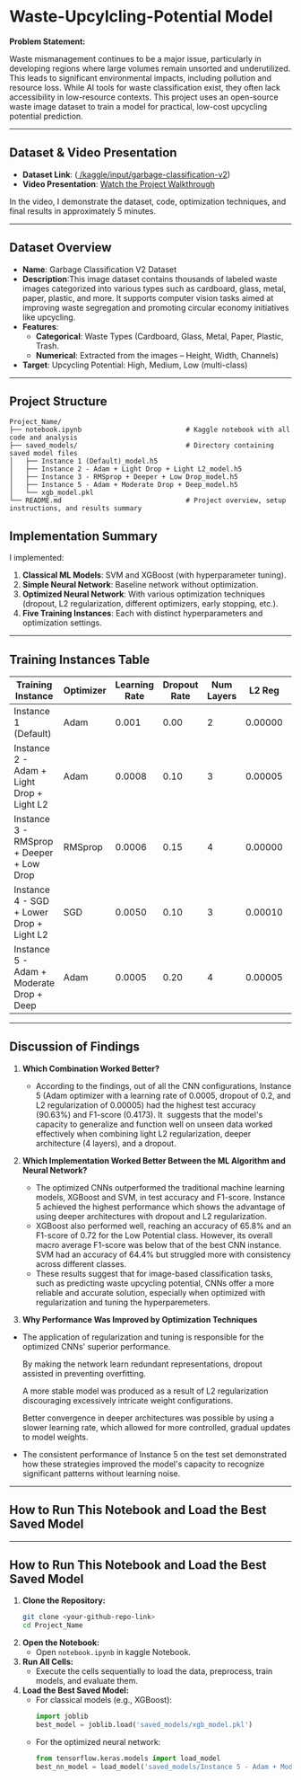 # Waste-Upcylcling-Potential Model
**Problem Statement:** 

Waste mismanagement continues to be a major issue, particularly in developing regions where large volumes remain unsorted and underutilized.
This leads to significant environmental impacts, including pollution and resource loss.
While AI tools for waste classification exist, they often lack accessibility in low-resource contexts.
This project uses an open-source waste image dataset to train a model for practical, low-cost upcycling potential prediction.

---

## Dataset & Video Presentation

- **Dataset Link**: ([ /kaggle/input/garbage-classification-v2](url))  
- **Video Presentation**: [Watch the Project Walkthrough](<https://youtu.be/bpQEenlQUBk>)

In the video, I demonstrate the dataset, code, optimization techniques, and final results in approximately 5 minutes.

---

## Dataset Overview
- **Name**: Garbage Classification V2 Dataset
- **Description**:This image dataset contains thousands of labeled waste images categorized into various types such as cardboard, glass, metal, paper, plastic, and more. It supports computer vision tasks aimed at improving waste segregation and promoting circular economy initiatives like upcycling.
- **Features**: 
  - **Categorical**: Waste Types (Cardboard, Glass, Metal, Paper, Plastic, Trash. 
  - **Numerical**:  Extracted from the images – Height, Width, Channels)
- **Target**: Upcycling Potential: High, Medium, Low (multi-class) 

---

## Project Structure

```
Project_Name/
├── notebook.ipynb                          # Kaggle notebook with all code and analysis
├── saved_models/                           # Directory containing saved model files
│   ├── Instance 1 (Default)_model.h5
│   ├── Instance 2 - Adam + Light Drop + Light L2_model.h5
│   ├── Instance 3 - RMSprop + Deeper + Low Drop_model.h5
│   ├── Instance 5 - Adam + Moderate Drop + Deep_model.h5
│   └── xgb_model.pkl
└── README.md                               # Project overview, setup instructions, and results summary
```

## Implementation Summary
I implemented:
1. **Classical ML Models**: SVM and XGBoost (with hyperparameter tuning).  
2. **Simple Neural Network**: Baseline network without optimization.  
3. **Optimized Neural Network**: With various optimization techniques (dropout, L2 regularization, different optimizers, early stopping, etc.).  
4. **Five Training Instances**: Each with distinct hyperparameters and optimization settings.

---

## Training Instances Table

| Training Instance                              | Optimizer | Learning Rate | Dropout Rate | Num Layers | L2 Reg   | Early Stopping | Epochs | Test Loss | Test Accuracy | Precision | Recall | F1 Score |
|------------------------------------------------|-----------|----------------|--------------|------------|----------|----------------|--------|-----------|----------------|-----------|--------|----------|
| Instance 1 (Default)                           | Adam      | 0.001           | 0.00         | 2          | 0.00000  | No             | 20     | 1.3966    | 0.8929         | 0.3766    | 0.3763 | 0.3763   |
| Instance 2 - Adam + Light Drop + Light L2      | Adam      | 0.0008          | 0.10         | 3          | 0.00005  | Yes            | 60     | 0.8221    | 0.7679         | 0.3712    | 0.3641 | 0.3633   |
| Instance 3 - RMSprop + Deeper + Low Drop       | RMSprop   | 0.0006          | 0.15         | 4          | 0.00000  | Yes            | 70     | 0.3748    | 0.8906         | 0.3625    | 0.3617 | 0.3619   |
| Instance 4 - SGD + Lower Drop + Light L2       | SGD       | 0.0050          | 0.10         | 3          | 0.00010  | Yes            | 80     | 1.3000    | 0.3170         | 0.1295    | 0.3333 | 0.1865   |
| Instance 5 - Adam + Moderate Drop + Deep       | Adam      | 0.0005          | 0.20         | 4          | 0.00005  | No             | 100    | 0.9167    | 0.9063         | 0.4180    | 0.4179 | 0.4173   |

---

## Discussion of Findings

1. **Which Combination Worked Better?**  
   - According to the findings, out of all the CNN configurations, Instance 5 (Adam optimizer with a learning rate of 0.0005, dropout of 0.2, and L2 regularization of 0.00005) had the highest test accuracy (90.63%) and F1-score (0.4173). It  suggests that the model's capacity to generalize and function well on unseen data worked effectively when combining light L2 regularization, deeper architecture (4 layers), and a dropout.

2. **Which Implementation Worked Better Between the ML Algorithm and Neural Network?**  
   - The  optimized CNNs outperformed the traditional machine learning models, XGBoost and SVM, in test accuracy and F1-score. Instance 5 achieved the highest performance which shows the advantage of using deeper architectures with dropout and L2 regularization.
   - XGBoost also performed well, reaching an accuracy of 65.8% and an F1-score of 0.72 for the Low Potential class. However, its overall macro average F1-score was below that of the best CNN instance. SVM had an accuracy of 64.4% but struggled more with consistency across different classes.
   - These results suggest that for image-based classification tasks, such as predicting waste upcycling potential, CNNs offer a more reliable and accurate solution, especially when optimized with regularization and tuning the hyperparemeters.

3. **Why Performance Was Improved by Optimization Techniques**
  - The application of regularization and tuning is responsible for the optimized CNNs' superior performance.
    
    By making the network learn redundant representations, dropout assisted in preventing overfitting.
    
    A more stable model was produced as a result of L2 regularization discouraging excessively intricate weight configurations.
    
    Better convergence in deeper architectures was possible by using a slower learning rate, which allowed for more controlled, gradual updates to model weights.
    
  - The consistent performance of Instance 5 on the test set demonstrated how these strategies improved the model's capacity to recognize significant patterns without learning noise.

---

## How to Run This Notebook and Load the Best Saved Model

---

## How to Run This Notebook and Load the Best Saved Model

1. **Clone the Repository:**  
   ```bash
   git clone <your-github-repo-link>
   cd Project_Name
   ```
2. **Open the Notebook:**  
   - Open `notebook.ipynb` in kaggle Notebook.  
3. **Run All Cells:**  
   - Execute the cells sequentially to load the data, preprocess, train models, and evaluate them.  
4. **Load the Best Saved Model:**  
   - For classical models (e.g., XGBoost):  
     ```python
     import joblib
     best_model = joblib.load('saved_models/xgb_model.pkl')
     ```
   - For the optimized neural network:  
     ```python
     from tensorflow.keras.models import load_model
     best_nn_model = load_model('saved_models/Instance 5 - Adam + Moderate Drop + Deep_model.h5)


     

